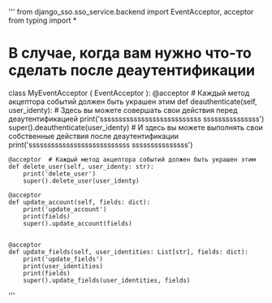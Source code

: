 '''
from django_sso.sso_service.backend import EventAcceptor, acceptor
from typing import * 
# В случае, когда вам нужно что-то сделать после деаутентификации 
class  MyEventAcceptor ( EventAcceptor ): 
    @acceptor  # Каждый метод акцептора событий должен быть украшен этим 
    def deauthenticate(self, user_identy): 
        # Здесь вы можете совершать свои действия перед деаутентификацией 
        print('sssssssssssssssssssssssssss sssssssssssssss')
        super().deauthenticate(user_identy) 
        # И здесь вы можете выполнять свои собственные действия после деаутентификации 
        print('sssssssssssssssssssssssssss sssssssssssssss')
    
    @acceptor  # Каждый метод акцептора событий должен быть украшен этим 
    def delete_user(self, user_identy: str):
        print('delete_user')
        super().delete_user(user_identy)

    @acceptor
    def update_account(self, fields: dict):
        print('update_account')
        print(fields)
        super().update_account(fields)
        

    @acceptor
    def update_fields(self, user_identities: List[str], fields: dict):
        print('update_fields')
        print(user_identities)
        print(fields)
        super().update_fields(user_identities, fields)
'''
